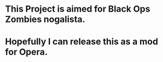 # This Project is aimed for Black Ops Zombies nogalista.

# Hopefully I can release this as a mod for Opera.

